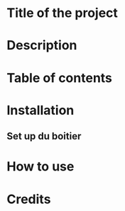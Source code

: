 # Title of the project

# Description

# Table of contents


# Installation

## Set up du boitier


# How to use

# Credits 